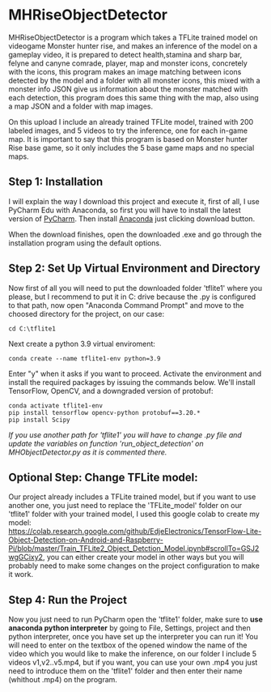 # MHRiseObjectDetector
MHRiseObjectDetector is a program which takes a TFLite trained model on videogame Monster hunter rise, and makes an inference of the model on a gameplay video, it is prepared to detect health,stamina and sharp bar, felyne and canyne comrade, player, map and monster icons, concretely with the icons, this program makes an image matching between icons detected by the model and a folder with all monster icons, this mixed with a monster info JSON give us information about the monster matched with each detection, this program does this same thing with the map, also using a map JSON and a folder with map images.

On this upload I include an already trained TFLite model, trained with 200 labeled images, and 5 videos to try the inference, one for each in-game map. It is important to say that this program is based on Monster hunter Rise base game, so it only includes the 5 base game maps and no special maps.
## Step 1: Installation
I will explain the way I download this project and execute it, first of all, I use PyCharm Edu with Anaconda, so first you will have to install the latest version of [PyCharm](https://www.jetbrains.com/edu-products/download/other-PCE.html). Then install [Anaconda](https://www.anaconda.com/products/distribution) just clicking download button.

When the download finishes, open the downloaded .exe and go through the installation program using the default options.
## Step 2: Set Up Virtual Environment and Directory
Now first of all you will need to put the downloaded folder 'tflite1' where you please, but I recommend to put it in C: drive because the .py is configured to that path, now open "Anaconda Command Prompt" and move to the choosed directory for the project, on our case:

```
cd C:\tflite1
```
Next create a python 3.9 virtual enviroment:
```
conda create --name tflite1-env python=3.9
```
Enter "y" when it asks if you want to proceed. Activate the environment and install the required packages by issuing the commands below. We'll install TensorFlow, OpenCV, and a downgraded version of protobuf:
```
conda activate tflite1-env
pip install tensorflow opencv-python protobuf==3.20.*
pip install Scipy
```

*If you use another path for 'tflite1' you will have to change .py file and update the variables on function 'run_object_detection' on MHObjectDetector.py as it is commented there.*

## Optional Step: Change TFLite model:
Our project already includes a TFLite trained model, but if you want to use another one, you just need to replace the 'TFLite_model' folder on our 'tflite1' folder with your trained model, I used this google colab to create my model: https://colab.research.google.com/github/EdjeElectronics/TensorFlow-Lite-Object-Detection-on-Android-and-Raspberry-Pi/blob/master/Train_TFLite2_Object_Detction_Model.ipynb#scrollTo=GSJ2wgGCixy2, you can either create your model in other ways but you will probably need to make some changes on the project configuration to make it work.

## Step 4: Run the Project
Now you just need to run PyCharm open the 'tflite1' folder, make sure to **use anaconda python interpreter** by going to File, Settings, project and then python interpreter, once you have set up the interpreter you can run it! You will need to enter on the textbox of the opened window the name of the video which you would like to make the inference, on our folder I include 5 videos v1,v2..v5.mp4, but if you want, you can use your own .mp4 you just need to introduce them on the 'tflite1' folder and then enter their name (whithout .mp4) on the program.
